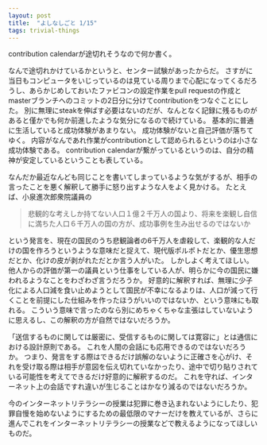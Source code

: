 ```yaml
---
layout: post
title:  "よしなしごと 1/15"
tags: trivial-things
---
```


contribution calendarが途切れそうなので何か書く。

なんで途切れかけているかというと、センター試験があったからだ。
さすがに当日もコンピュータをいじっているのは見ている周りまで心配になってくるだろうし、あらかじめしておいたファビコンの設定作業をpull requestの作成とmasterブランチへのコミットの2日分に分けてcontributionをつなぐことにした。
別に無理にsteakを伸ばす必要はないのだが、なんとなく記録に残るものがあると僅かでも何か前進したような気分になるので続けている。
基本的に普通に生活していると成功体験があまりない。
成功体験がないと自己評価が落ちてゆく。
内容がなんであれ作業がcontributionとして認められるというのは小さな成功体験である。
contribution calendarが繋がっているというのは、自分の精神が安定しているということも表している。

なんだか最近なんども同じことを書いてしまっているような気がするが、相手の言ったことを悪く解釈して勝手に怒り出すような人をよく見かける。
たとえば、小泉進次郎衆院議員の

 > 悲観的な考えしか持てない人口１億２千万人の国より、将来を楽観し自信に満ちた人口６千万人の国の方が、成功事例を生み出せるのではないか

という発言を、現在の国民のうち悲観論者の6千万人を虐殺して、楽観的な人だけの国を作ろうというような意味だと捉えて、現代版ポルポトだとか、優生思想だとか、化けの皮が剥がれただとか言う人がいた。
しかしよく考えてほしい。他人からの評価が第一の議員という仕事をしている人が、明らかに今の国民に嫌われるようなことをわざわざ言うだろうか。
好意的に解釈すれば、無理に少子化による人口減を食い止めようとして国民が不幸になるよりは、人口が減って行くことを前提にした仕組みを作ったほうがいいのではないか、という意味にも取れる。
こういう意味で言ったのなら別にめちゃくちゃな主張はしていないように思えるし、この解釈の方が自然ではないだろうか。

「送信するものに関しては厳密に、受信するものに関しては寛容に」とは通信における設計原則である。
これを人間の会話にも応用できるのではないだろうか。
つまり、発言をする際はできるだけ誤解のないように正確さを心がけ、それを受け取る際は相手が意図を伝え切れていなかったり、途中で切り貼りされている可能性を考えてできるだけ好意的に解釈するのだ。
これを守れば、インターネット上の会話ですれ違いが生じることはかなり減るのではないだろうか。

今のインターネットリテラシーの授業は犯罪に巻き込まれないようにしたり、犯罪自慢を始めないようにするための最低限のマナーだけを教えているが、さらに進んでこれをインターネットリテラシーの授業などで教えるようになってほしいものだ。